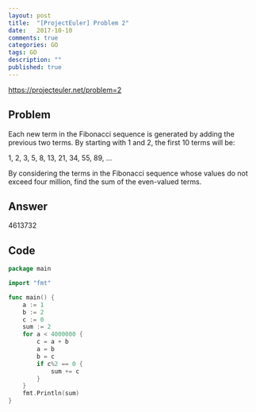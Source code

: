 ```yaml
---
layout: post
title:  "[ProjectEuler] Problem 2"
date:   2017-10-10
comments: true
categories: GO
tags: GO 
description: ""
published: true
---
```


https://projecteuler.net/problem=2

## Problem

Each new term in the Fibonacci sequence is generated by adding the previous two terms. By starting with 1 and 2, the first 10 terms will be:

1, 2, 3, 5, 8, 13, 21, 34, 55, 89, ...

By considering the terms in the Fibonacci sequence whose values do not exceed four million, find the sum of the even-valued terms.


## Answer

4613732


## Code

```go
package main

import "fmt"

func main() {
	a := 1
	b := 2
	c := 0
	sum := 2
	for a < 4000000 {
		c = a + b
		a = b
		b = c
		if c%2 == 0 {
			sum += c
		}
	}
	fmt.Println(sum)
}
```
